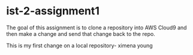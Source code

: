 # ist-2-assignment1

The goal of this assignment is to clone a repository into AWS Cloud9 and then make a change and send that change back to the repo.

This is my first change on a local repository- ximena young
